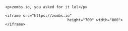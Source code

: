 
<html> 
  
<body> 
  
    <p>zombs.io, you asked for it lol</p> 
  
    <iframe src="https://zombs.io" 
                                height="700" width="800"> 
    </iframe> 
  
</body> 
  
</html> 
